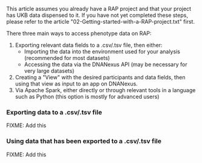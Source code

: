 This article assumes you already have a RAP project and that your project has UKB data dispensed to it. If you have not yet completed these steps, please refer to the article "02-Getting-started-with-a-RAP-project.txt" first.

There three main ways to access phenotype data on RAP:
1. Exporting relevant data fields to a .csv/.tsv file, then either:
   * Importing the data into the environment used for your analysis (recommended for most datasets)
   * Accessing the data via the DNANexus API (may be necessary for very large datasets)
2. Creating a "View" with the desired participants and data fields, then using that view as input to an app on DNANexus.
3. Via Apache Spark, either directly or through relevant tools in a language such as Python (this option is mostly for advanced users)

### Exporting data to a .csv/.tsv file
FIXME: Add this

### Using data that has been exported to a .csv/.tsv file
FIXME: Add this
